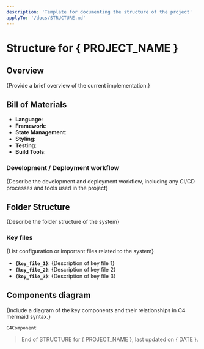 ```yaml
---
description: 'Template for documenting the structure of the project'
applyTo: '/docs/STRUCTURE.md'
---
```


# Structure for { PROJECT_NAME }

## Overview

{Provide a brief overview of the current implementation.}

## Bill of Materials

- **Language**: 
- **Framework**: 
- **State Management**: 
- **Styling**: 
- **Testing**: 
- **Build Tools**: 

### Development / Deployment workflow

{Describe the development and deployment workflow, including any CI/CD processes and tools used in the project}

## Folder Structure

{Describe the folder structure of the system}

### Key files

{List configuration or important files related to the system}

- **`{key_file_1}`**: {Description of key file 1}
- **`{key_file_2}`**: {Description of key file 2}
- **`{key_file_3}`**: {Description of key file 3}

## Components diagram

{Include a diagram of the key components and their relationships in C4 mermaid syntax.}

```mermaid
C4Component
```

> End of STRUCTURE for { PROJECT_NAME }, last updated on { DATE }.